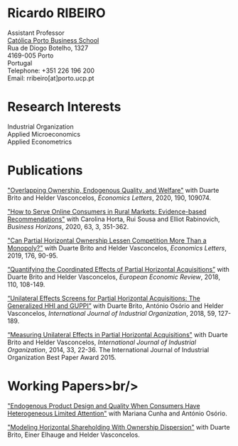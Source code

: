 # Ricardo RIBEIRO<br/>
Assistant Professor<br/>
[Católica Porto Business School](https://www.catolicabs.porto.ucp.pt/catolicabs-porto)<br/>
Rua de Diogo Botelho, 1327<br/>
4169-005 Porto<br/>
Portugal<br/>
Telephone: +351 226 196 200<br/>
Email: rribeiro[at]porto.ucp.pt<br/>

# Research Interests<br/>
Industrial Organization<br/>
Applied Microeconomics<br/>
Applied Econometrics<br/>

# Publications<br/>
["Overlapping Ownership, Endogenous Quality, and Welfare"](https://doi.org/10.1016/j.econlet.2020.109074) with Duarte Brito and Helder Vasconcelos, *Economics Letters*, 2020, 190, 109074.

["How to Serve Online Consumers in Rural Markets: Evidence-based Recommendations"](https://doi.org/10.1016/j.bushor.2020.01.007) with Carolina Horta, Rui Sousa and Elliot Rabinovich, *Business Horizons*, 2020, 63, 3, 351-362.

["Can Partial Horizontal Ownership Lessen Competition More Than a Monopoly?"](https://doi.org/10.1016/j.econlet.2018.12.039) with Duarte Brito and Helder Vasconcelos, *Economics Letters*, 2019, 176, 90-95. 

[“Quantifying the Coordinated Effects of Partial Horizontal Acquisitions”](https://doi.org/10.1016/j.euroecorev.2018.07.009) with Duarte Brito and Helder Vasconcelos, *European Economic Review*, 2018, 110, 108-149. 

[“Unilateral Effects Screens for Partial Horizontal Acquisitions: The Generalized HHI and GUPPI”](https://doi.org/10.1016/j.ijindorg.2018.03.005) with Duarte Brito, António Osório and Helder Vasconcelos, *International Journal of Industrial Organization*, 2018, 59, 127-189.

[“Measuring Unilateral Effects in Partial Horizontal Acquisitions"](https://doi.org/10.1016/j.ijindorg.2013.12.003) with Duarte Brito and Helder Vasconcelos, *International Journal of Industrial Organization*, 2014, 33, 22-36. The International Journal of Industrial Organization Best Paper Award 2015.

# Working Papers>br/>
["Endogenous Product Design and Quality When Consumers Have Heterogeneous Limited Attention"](https://papers.ssrn.com/sol3/papers.cfm?abstract_id=2860456) with Mariana Cunha and António Osório.

["Modeling Horizontal Shareholding With Ownership Dispersion"](https://papers.ssrn.com/sol3/papers.cfm?abstract_id=3264113) with Duarte Brito, Einer Elhauge and Helder Vasconcelos.
